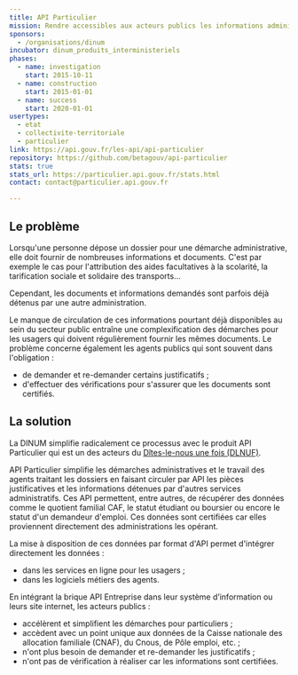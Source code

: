 ```yaml
---
title: API Particulier
mission: Rendre accessibles aux acteurs publics les informations administratives des particuliers, afin de simplifier leurs démarches.
sponsors:
  - /organisations/dinum
incubator: dinum_produits_interministeriels
phases:
  - name: investigation
    start: 2015-10-11
  - name: construction
    start: 2015-01-01
  - name: success
    start: 2020-01-01
usertypes:
  - etat
  - collectivite-territoriale
  - particulier
link: https://api.gouv.fr/les-api/api-particulier
repository: https://github.com/betagouv/api-particulier
stats: true
stats_url: https://particulier.api.gouv.fr/stats.html
contact: contact@particulier.api.gouv.fr

---
```


## Le problème

Lorsqu'une personne dépose un dossier pour une démarche administrative, elle doit fournir de nombreuses informations et documents. C'est par exemple le cas pour l'attribution des aides facultatives à la scolarité, la tarification sociale et solidaire des transports...

Cependant, les documents et informations demandés sont parfois déjà détenus par une autre administration.

Le manque de circulation de ces informations pourtant déjà disponibles au sein du secteur public entraîne une complexification des démarches pour les usagers qui doivent régulièrement fournir les mêmes documents.
Le problème concerne également les agents publics qui sont souvent dans l'obligation :
- de demander et re-demander certains justificatifs ;
- d'effectuer des vérifications pour s'assurer que les documents sont certifiés.

## La solution

La DINUM simplifie radicalement ce processus avec le produit API Particulier qui est un des acteurs du [Dîtes-le-nous une fois (DLNUF)](https://www.numerique.gouv.fr/services/guichet-dites-le-nous-une-fois/).

API Particulier simplifie les démarches administratives et le travail des agents traitant les dossiers en faisant circuler par API les pièces justificatives et les informations détenues par d'autres services administratifs.
Ces API permettent, entre autres, de récupérer des données comme le quotient familial CAF, le statut étudiant ou boursier ou encore le statut d'un demandeur d'emploi. Ces données sont certifiées car elles proviennent directement des administrations les opérant.

La mise à disposition de ces données par format d'API permet d'intégrer directement les données :
 - dans les services en ligne pour les usagers ;
 - dans les logiciels métiers des agents.

En intégrant la brique API Entreprise dans leur système d’information ou leurs site internet, les acteurs publics :
- accélèrent et simplifient les démarches pour particuliers ;
- accèdent avec un point unique aux données de la Caisse nationale des allocation familiale (CNAF), du Cnous, de Pôle emploi, etc. ;
- n'ont plus besoin de demander et re-demander les justificatifs ;
- n'ont pas de vérification à réaliser car les informations sont certifiées.
